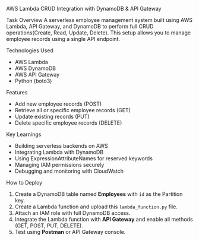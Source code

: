 AWS Lambda CRUD Integration with DynamoDB & API Gateway

Task Overview
A serverless employee management system built using AWS Lambda, API Gateway, and DynamoDB to perform full CRUD operations(Create, Read, Update, Delete). This setup allows you to manage employee records using a single API endpoint.

Technologies Used
- AWS Lambda
- AWS DynamoDB
- AWS API Gateway
- Python (boto3)

Features
- Add new employee records (POST)
- Retrieve all or specific employee records (GET)
- Update existing records (PUT)
- Delete specific employee records (DELETE)

Key Learnings
- Building serverless backends on AWS  
- Integrating Lambda with DynamoDB  
- Using ExpressionAttributeNames for reserved keywords  
- Managing IAM permissions securely  
- Debugging and monitoring with CloudWatch  

How to Deploy
1. Create a DynamoDB table named **Employees** with `id` as the Partition key.
2. Create a Lambda function and upload this `lambda_function.py` file.
3. Attach an IAM role with full DynamoDB access.
4. Integrate the Lambda function with **API Gateway** and enable all methods (GET, POST, PUT, DELETE).
5. Test using **Postman** or API Gateway console.


